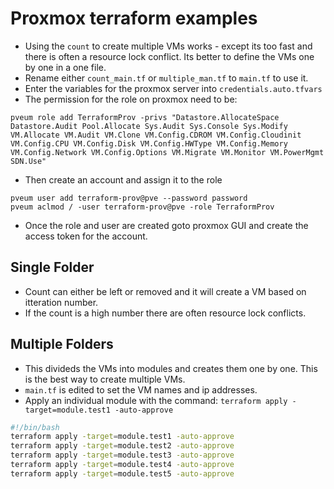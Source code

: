# Proxmox terraform examples

- Using the `count` to create multiple VMs works - except its too fast and there is often a resource lock conflict.  Its better to define the VMs one by one in a one file.
- Rename either `count_main.tf` or `multiple_man.tf` to `main.tf` to use it.
- Enter the variables for the proxmox server into `credentials.auto.tfvars`
- The permission for the role on proxmox need to be:

```shell
pveum role add TerraformProv -privs "Datastore.AllocateSpace Datastore.Audit Pool.Allocate Sys.Audit Sys.Console Sys.Modify VM.Allocate VM.Audit VM.Clone VM.Config.CDROM VM.Config.Cloudinit VM.Config.CPU VM.Config.Disk VM.Config.HWType VM.Config.Memory VM.Config.Network VM.Config.Options VM.Migrate VM.Monitor VM.PowerMgmt SDN.Use"
```

- Then create an account and assign it to the role

```shell
pveum user add terraform-prov@pve --password password
pveum aclmod / -user terraform-prov@pve -role TerraformProv
```

- Once the role and user are created goto proxmox GUI and create the access token for the account.

## Single Folder
- Count can either be left or removed and it will create a VM based on itteration number.
- If the count is a high number there are often resource lock conflicts.

## Multiple Folders
- This divideds the VMs into modules and creates them one by one.  This is the best way to create multiple VMs.
- `main.tf` is edited to set the VM names and ip addresses.
- Apply an individual module with the command: `terraform apply -target=module.test1 -auto-approve`

```bash
#!/bin/bash
terraform apply -target=module.test1 -auto-approve
terraform apply -target=module.test2 -auto-approve
terraform apply -target=module.test3 -auto-approve
terraform apply -target=module.test4 -auto-approve
terraform apply -target=module.test5 -auto-approve
```